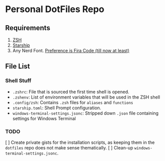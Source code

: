# Personal DotFiles Repo


## Requirements

1. [ZSH](https://github.com/ohmyzsh/ohmyzsh/wiki/Installing-ZSH#install-and-set-up-zsh-as-default)
2. [Starship](https://starship.rs/guide/#%F0%9F%9A%80-installation) 
3. Any Nerd Font. [Preference is Fira Code (till now at least)](https://github.com/ryanoasis/nerd-fonts/releases/download/v3.0.2/FiraCode.zip)

## File List

### Shell Stuff

- `.zshrc`: File that is sourced the first time shell is opened. 
- `.zshenv`: List of environment variables that will be used in the ZSH shell
- `.config/zsh`: Contains `.zsh` files for `aliases` and `functions`
- `starship.toml`: Shell Prompt configuration. 
- `windows-terminal-settings.jsonc`: Stripped down `.json` file containing settings for Windows Terminal

### TODO

[ ] Create private gists for the installation scripts, as keeping them in the `dotfiles` repo does not make sense thematically.
[ ] Clean-up `windows-terminal-settings.jsonc`. 
